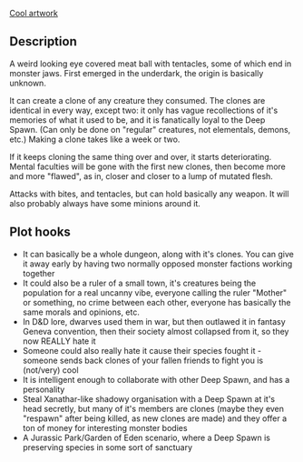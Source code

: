 [Cool artwork](https://www.artstation.com/artwork/w6zL96)

## Description

A weird looking eye covered meat ball with tentacles, some of which end in monster jaws. First emerged in the underdark, the origin is basically unknown.

It can create a clone of any creature they consumed. The clones are identical in every way, except two: it only has vague recollections of it's memories of what it used to be, and it is fanatically loyal to the Deep Spawn. (Can only be done on "regular" creatures, not elementals, demons, etc.) Making a clone takes like a week or two.

If it keeps cloning the same thing over and over, it starts deteriorating. Mental faculties will be gone with the first new clones, then become more and more "flawed", as in, closer and closer to a lump of mutated flesh.

Attacks with bites, and tentacles, but can hold basically any weapon. It will also probably always have some minions around it.

## Plot hooks

* It can basically be a whole dungeon, along with it's clones. You can give it away early by having two normally opposed monster factions working together
* It could also be a ruler of a small town, it's creatures being the population for a real uncanny vibe, everyone calling the ruler "Mother" or something, no crime between each other, everyone has basically the same morals and opinions, etc.
* In D&D lore, dwarves used them in war, but then outlawed it in fantasy Geneva convention, then their society almost collapsed from it, so they now REALLY hate it
* Someone could also really hate it cause their species fought it - someone sends back clones of your fallen friends to fight you is (not/very) cool
* It is intelligent enough to collaborate with other Deep Spawn, and has a personality
* Steal Xanathar-like shadowy organisation with a Deep Spawn at it's head secretly, but many of it's members are clones (maybe they even "respawn" after being killed, as new clones are made) and they offer a ton of money for interesting monster bodies
* A Jurassic Park/Garden of Eden scenario, where a Deep Spawn is preserving species in some sort of sanctuary
